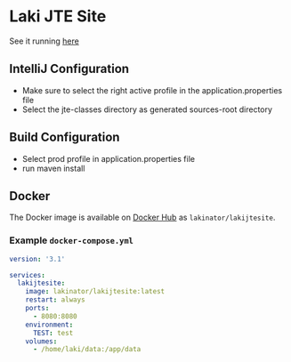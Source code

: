 # Laki JTE Site

See it running [here](https://jte.deepstackdriver.dev/)

## IntelliJ Configuration

- Make sure to select the right active profile in the application.properties file
- Select the jte-classes directory as generated sources-root directory

## Build Configuration

- Select prod profile in application.properties file
- run maven install

## Docker

The Docker image is available on [Docker Hub](https://hub.docker.com/r/lakinator/lakijtesite)
as `lakinator/lakijtesite`.

### Example `docker-compose.yml`

```yaml
version: '3.1'

services:
  lakijtesite:
    image: lakinator/lakijtesite:latest
    restart: always
    ports:
      - 8080:8080
    environment:
      TEST: test
    volumes:
      - /home/laki/data:/app/data
```